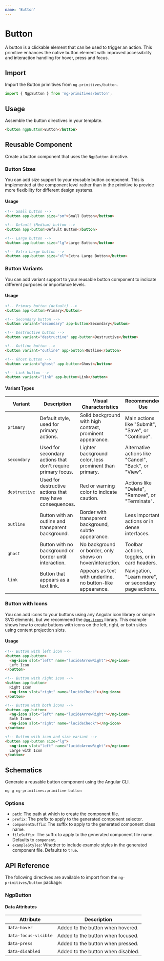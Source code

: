 ```yaml
---
name: 'Button'
---
```


# Button

A button is a clickable element that can be used to trigger an action. This primitive enhances the native button element with improved accessibility and interaction handling for hover, press and focus.

<docs-example name="button"></docs-example>

## Import

Import the Button primitives from `ng-primitives/button`.

```ts
import { NgpButton } from 'ng-primitives/button';
```

## Usage

Assemble the button directives in your template.

```html
<button ngpButton>Button</button>
```

## Reusable Component

Create a button component that uses the `NgpButton` directive.

<docs-snippet name="button"></docs-snippet>

### Button Sizes

You can add size support to your reusable button component. This is implemented at the component level rather than in the primitive to provide more flexibility for different design systems.

<docs-example name="button-sizes"></docs-example>

#### Usage

```html
<!-- Small button -->
<button app-button size="sm">Small Button</button>

<!-- Default (Medium) button -->
<button app-button>Default Button</button>

<!-- Large button -->
<button app-button size="lg">Large Button</button>

<!-- Extra Large button -->
<button app-button size="xl">Extra Large Button</button>
```

### Button Variants

You can add variant support to your reusable button component to indicate different purposes or importance levels.

<docs-example name="button-variants"></docs-example>

#### Usage

```html
<!-- Primary button (default) -->
<button app-button>Primary</button>

<!-- Secondary button -->
<button variant="secondary" app-button>Secondary</button>

<!-- Destructive button -->
<button variant="destructive" app-button>Destructive</button>

<!-- Outline button -->
<button variant="outline" app-button>Outline</button>

<!-- Ghost button -->
<button variant="ghost" app-button>Ghost</button>

<!-- Link button -->
<button variant="link" app-button>Link</button>
```

#### Variant Types

| Variant       | Description                                                  | Visual Characteristics                                     | Recommended Use                                       |
| ------------- | ------------------------------------------------------------ | ---------------------------------------------------------- | ----------------------------------------------------- |
| `primary`     | Default style, used for primary actions.                     | Solid background with high contrast, prominent appearance. | Main actions like "Submit", "Save", or "Continue".    |
| `secondary`   | Used for secondary actions that don't require primary focus. | Lighter background color, less prominent than primary.     | Alternative actions like "Cancel", "Back", or "View". |
| `destructive` | Used for destructive actions that may have consequences.     | Red or warning color to indicate caution.                  | Actions like "Delete", "Remove", or "Terminate".      |
| `outline`     | Button with an outline and transparent background.           | Border with transparent background, subtle appearance.     | Less important actions or in dense interfaces.        |
| `ghost`       | Button with no background or border until interaction.       | No background or border, only shows on hover/interaction.  | Toolbar actions, toggles, or in card headers.         |
| `link`        | Button that appears as a text link.                          | Appears as text with underline, no button-like appearance. | Navigation, "Learn more", or secondary page actions.  |

### Button with Icons

You can add icons to your buttons using any Angular icon library or simple SVG elements, but we recommend the [`@ng-icons`](https://github.com/ng-icons/ng-icons) library. This example shows how to create buttons with icons on the left, right, or both sides using content projection slots.

<docs-example name="button-icon"></docs-example>

#### Usage

```html
<!-- Button with left icon -->
<button app-button>
  <ng-icon slot="left" name="lucideArrowRight"></ng-icon>
  Left Icon
</button>

<!-- Button with right icon -->
<button app-button>
  Right Icon
  <ng-icon slot="right" name="lucideCheck"></ng-icon>
</button>

<!-- Button with both icons -->
<button app-button>
  <ng-icon slot="left" name="lucideArrowRight"></ng-icon>
  Both Icons
  <ng-icon slot="right" name="lucideCheck"></ng-icon>
</button>

<!-- Button with icon and size variant -->
<button app-button size="lg">
  <ng-icon slot="left" name="lucideArrowRight"></ng-icon>
  Large with Icon
</button>
```

## Schematics

Generate a reusable button component using the Angular CLI.

```bash npm
ng g ng-primitives:primitive button
```

### Options

- `path`: The path at which to create the component file.
- `prefix`: The prefix to apply to the generated component selector.
- `componentSuffix`: The suffix to apply to the generated component class name.
- `fileSuffix`: The suffix to apply to the generated component file name. Defaults to `component`.
- `exampleStyles`: Whether to include example styles in the generated component file. Defaults to `true`.

## API Reference

The following directives are available to import from the `ng-primitives/button` package:

### NgpButton

<api-docs name="NgpButton"></api-docs>

#### Data Attributes

| Attribute            | Description                        |
| -------------------- | ---------------------------------- |
| `data-hover`         | Added to the button when hovered.  |
| `data-focus-visible` | Added to the button when focused.  |
| `data-press`         | Added to the button when pressed.  |
| `data-disabled`      | Added to the button when disabled. |
